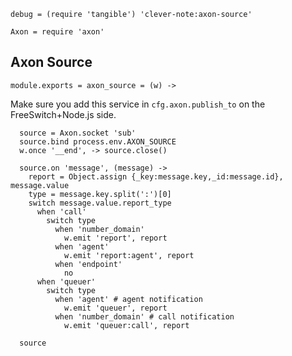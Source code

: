     debug = (require 'tangible') 'clever-note:axon-source'

    Axon = require 'axon'

Axon Source
-----------

    module.exports = axon_source = (w) ->

Make sure you add this service in `cfg.axon.publish_to` on the FreeSwitch+Node.js side.

      source = Axon.socket 'sub'
      source.bind process.env.AXON_SOURCE
      w.once '__end', -> source.close()

      source.on 'message', (message) ->
        report = Object.assign {_key:message.key,_id:message.id}, message.value
        type = message.key.split(':')[0]
        switch message.value.report_type
          when 'call'
            switch type
              when 'number_domain'
                w.emit 'report', report
              when 'agent'
                w.emit 'report:agent', report
              when 'endpoint'
                no
          when 'queuer'
            switch type
              when 'agent' # agent notification
                w.emit 'queuer', report
              when 'number_domain' # call notification
                w.emit 'queuer:call', report

      source
